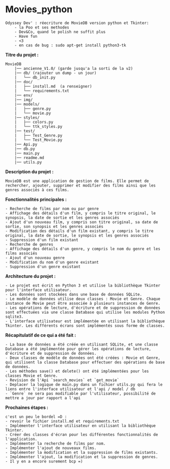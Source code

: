 # Movies_python

    Odyssey Dev' : réecriture de MovieDB version python et Tkinter:
        - la Poo et ses methodes
        - Dev&Co, quand le polish ne suffit plus
        - Have fun
        - <3
        - en cas de bug : sudo apt-get install python3-tk



**Titre du projet :** 

    MovieDB
        |── ancienne_V1.0/ (garde jusqu'a la sorti de la v2)
        |── db/ (rajouter un dump - un jour)
        |   └── db_init.py
        |── doc/
        |   ├── install.md  (a renseigner)
        |   └── requirements.txt
        |── env/
        |── img/
        |── models/
        |   ├── genre.py
        |   └── movie.py
        |── styles/
        |   ├── colors.py
        |   └── ttk_styles.py
        |── test/
        |   ├── Test_Genre.py
        |   └── Test_Movie.py
        |── Api.py
        |── db.py
        |── main.py
        |── readme.md
        |── utils.py
       


**Description du projet :** 
    
    MovieDB est une application de gestion de films. Elle permet de rechercher, ajouter, supprimer et modifier des films ainsi que les genres associés à ces films.

**Fonctionnalités principales :**

    - Recherche de films par nom ou par genre
    - Affichage des détails d'un film, y compris le titre original, le synopsis, la date de sortie et les genres associés
    - Ajout d'un nouveau film, y compris son titre original, sa date de sortie, son synopsis et les genres associés
    - Modification des détails d'un film existant, y compris le titre original, la date de sortie, le synopsis et les genres associés
    - Suppression d'un film existant
    - Recherche de genres
    - Affichage des détails d'un genre, y compris le nom du genre et les films associés
    - Ajout d'un nouveau genre
    - Modification du nom d'un genre existant
    - Suppression d'un genre existant

**Architecture du projet :**

    - Le projet est écrit en Python 3 et utilise la bibliothèque Tkinter pour l'interface utilisateur.
    - Les données sont stockées dans une base de données SQLite.
    - Le modèle de données utilise deux classes : Movie et Genre. Chaque instance de Movie peut être associée à plusieurs instances de Genre.
    - Les opérations de lecture, d'écriture et de suppression de données sont effectuées via une classe Database qui utilise les modules Python sqlite3.
    - L'interface utilisateur est implémentée en utilisant la bibliothèque Tkinter. Les différents écrans sont implémentés sous forme de classes.

**Récapitulatif de ce qui a été fait :**

    - La base de données a été créée en utilisant SQLite, et une classe Database a été implémentée pour gérer les opérations de lecture, d'écriture et de suppression de données.
    - Deux classes de modèle de données ont été créées : Movie et Genre, qui utilisent la classe Database pour effectuer des opérations de base de données.
    - Les méthodes save() et delete() ont été implémentées pour les classes Movie et Genre.
    - Revision de l'Api `search_movies` et `get_movie`
    - Deplacer la logique de main.py dans un fichier utils.py qui fera le liens entre l'interface utilisateur et l'api / model / db
    - `Genre` ne sera pas modifiable par l'utilisateur, possibilité de mettre a jour par rapport a l'api


**Prochaines étapes :**

    c'est un peu le bordel =D :
    - revoir le fichier install.md et requirements.txt
    - Implémenter l'interface utilisateur en utilisant la bibliothèque Tkinter.
    - Créer des classes d'écran pour les différentes fonctionnalités de l'application.
    - Implémenter la recherche de films par nom.
    - Implémenter l'ajout de nouveaux films.
    - Implémenter la modification et la suppression de films existants.
    - Implémenter l'ajout, la modification et la suppression de genres.
    - Il y en a encore surement bcp =)
